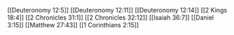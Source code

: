[[Deuteronomy 12:5]]
[[Deuteronomy 12:11]]
[[Deuteronomy 12:14]]
[[2 Kings 18:4]]
[[2 Chronicles 31:1]]
[[2 Chronicles 32:12]]
[[Isaiah 36:7]]
[[Daniel 3:15]]
[[Matthew 27:43]]
[[1 Corinthians 2:15]]
